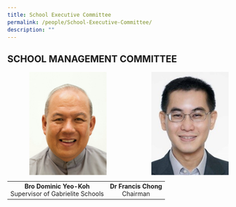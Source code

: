 ```yaml
---
title: School Executive Committee
permalink: /people/School-Executive-Committee/
description: ""
---
```

## SCHOOL MANAGEMENT COMMITTEE

<img src="/images/Bro%20DOMINIC%20Yeo%20Koh.jpeg" style="width:35%;margin-left:50px;" align = "left">

<img src="/images/Dr%20Francis%20Chong.jpeg" style="width:35%;margin-left:15px;" align = "right">

<br clear="left">

|  |  |  
|:---:|:---:|
| **Bro Dominic Yeo-Koh**<br>Supervisor of Gabrielite Schools | **Dr Francis Chong**<br>Chairman|


